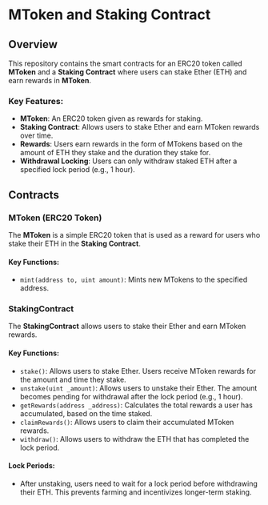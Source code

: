 # MToken and Staking Contract

## Overview

This repository contains the smart contracts for an ERC20 token called **MToken** and a **Staking Contract** where users can stake Ether (ETH) and earn rewards in **MToken**.

### Key Features:

- **MToken**: An ERC20 token given as rewards for staking.
- **Staking Contract**: Allows users to stake Ether and earn MToken rewards over time.
- **Rewards**: Users earn rewards in the form of MTokens based on the amount of ETH they stake and the duration they stake for.
- **Withdrawal Locking**: Users can only withdraw staked ETH after a specified lock period (e.g., 1 hour).

## Contracts

### MToken (ERC20 Token)

The **MToken** is a simple ERC20 token that is used as a reward for users who stake their ETH in the **Staking Contract**.

#### Key Functions:

- `mint(address to, uint amount)`: Mints new MTokens to the specified address.

### StakingContract

The **StakingContract** allows users to stake their Ether and earn MToken rewards.

#### Key Functions:

- `stake()`: Allows users to stake Ether. Users receive MToken rewards for the amount and time they stake.
- `unstake(uint _amount)`: Allows users to unstake their Ether. The amount becomes pending for withdrawal after the lock period (e.g., 1 hour).
- `getRewards(address _address)`: Calculates the total rewards a user has accumulated, based on the time staked.
- `claimRewards()`: Allows users to claim their accumulated MToken rewards.
- `withdraw()`: Allows users to withdraw the ETH that has completed the lock period.

#### Lock Periods:

- After unstaking, users need to wait for a lock period before withdrawing their ETH. This prevents farming and incentivizes longer-term staking.
